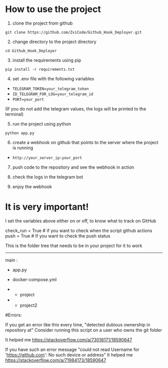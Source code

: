 
# How to use the project

1. clone the project from github

```
git clone https://github.com/ZviCode/Github_Hook_Deployer.git
```

2. change directory to the project directory
```
cd Github_Hook_Deployer
```

3. install the requirements using pip
```
pip install -r requirements.txt
```


4. set .env file with the following variables
* ```TELEGRAM_TOKEN=your_telegram_token```
* ```ID_TELEGRAM_FOR_LOG=your_telegram_id```
* ```PORT=your_port```

(If you do not add the telegram values, the logs will be printed to the terminal)


5. run the project using python
```
python app.py
```

6. create a webhook on github that points to the server where the project is running
* ```http://your_server_ip:your_port```

7. push code to the repository and see the webhook in action

8. check the logs in the telegram bot

9. enjoy the webhook



# It is very important!
I set the variables above either on or off, to know what to track on GitHub

check_run = True # if you want to check when the script github actions
push = True # If you want to check the push status


This is the folder tree that needs to be in your project for it to work
___________
main :
- app.py
- docker-compose.yml

- - project
- - project2


#Errors:

If you get an error like this every time,
"detected dubious ownership in repository at"
Consider running this script on a user who owns the git folder

It helped me
https://stackoverflow.com/a/73018171/18590647

If you have such an error message
"could not read Username for 'https://github.com': No such device or address"
It helped me
https://stackoverflow.com/a/71984173/18590647
